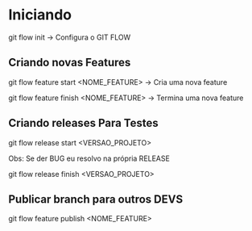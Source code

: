 # Iniciando
git flow init -> Configura o GIT FLOW

 ## Criando novas Features
git flow feature start <NOME_FEATURE> -> Cria uma nova feature

git flow feature finish <NOME_FEATURE> -> Termina uma nova feature

## Criando releases <b>Para Testes</b>

git flow release start <VERSAO_PROJETO>

Obs: Se der BUG eu resolvo na própria RELEASE

git flow release finish <VERSAO_PROJETO>



## Publicar branch para outros DEVS
git flow feature publish <NOME_FEATURE>